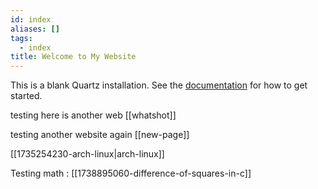 ```yaml
---
id: index
aliases: []
tags:
  - index
title: Welcome to My Website
---
```


This is a blank Quartz installation.
See the [documentation](https://quartz.jzhao.xyz) for how to get started.

testing here is another web [[whatshot]]

testing another website again [[new-page]]

[[1735254230-arch-linux|arch-linux]]

Testing math : [[1738895060-difference-of-squares-in-c]]
